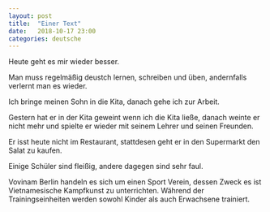 ```yaml
---
layout: post
title:  "Einer Text"
date:   2018-10-17 23:00
categories: deutsche
---
```


Heute geht es mir wieder besser.

Man muss regelmäßig deustch lernen, schreiben und üben, andernfalls verlernt man es wieder.

Ich bringe meinen Sohn in die Kita, danach gehe ich zur Arbeit.

Gestern hat er in der Kita geweint wenn ich die Kita ließe, danach weinte er nicht mehr und spielte er wieder mit seinem Lehrer und seinen Freunden.

Er isst heute nicht im Restaurant, stattdesen geht er in den Supermarkt den Salat zu kaufen.

Einige Schüler sind fleißig, andere dagegen sind sehr faul.

Vovinam Berlin handeln es sich um einen Sport Verein, dessen Zweck es ist Vietnamesische Kampfkunst zu unterrichten. Während der Trainingseinheiten werden sowohl Kinder als auch Erwachsene trainiert.

